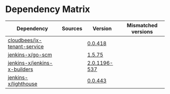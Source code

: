 # Dependency Matrix

Dependency | Sources | Version | Mismatched versions
---------- | ------- | ------- | -------------------
[cloudbees/jx-tenant-service](https://github.com/cloudbees/jx-tenant-service) |  | [0.0.418](https://github.com/cloudbees/jx-tenant-service/releases/tag/v0.0.418) | 
[jenkins-x/go-scm](https://github.com/jenkins-x/go-scm) |  | [1.5.75]() | 
[jenkins-x/jenkins-x-builders](https://github.com/jenkins-x/jenkins-x-builders) |  | [2.0.1196-537]() | 
[jenkins-x/lighthouse](https://github.com/jenkins-x/lighthouse) |  | [0.0.443]() | 
